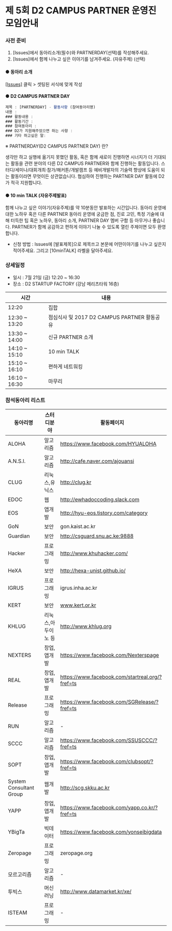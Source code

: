 # 제 5회 D2 CAMPUS PARTNER 운영진 모임안내

### 사전 준비

1. [Issues]에서 동아리소개(필수)와 PARTNERDAY(선택)를 작성해주세요.
2. [Issues]에서 함께 나누고 싶은 이야기를 남겨주세요. (자유주제) (선택)

#### ● 동아리 소개

[[Issues]](https://github.com/D2CAMPUS-PARTNER/SHAKE_5th/issues) 클릭 > 셋팅된 서식에 맞게 작성


#### ● D2 CAMPUS PARTNER DAY

```javascript
제목 : [PARTNERDAY] - 활동사항 (참여동아리명)
내용 : 
### 활동내용 : 
### 활동기간 : 
### 참여동아리 : 
### D2가 지원해주었으면 하는 사항 : 
### 기타 하고싶은 말: 
```

※ PARTNERDAY(D2 CAMPUS PARTNER DAY) 란?

생각만 하고 실행에 옮기지 못했던 활동, 혹은 함께 새로이 진행하면 시너지가 더 기대되는 활동을 관련 분야의 다른 D2 CAMPUS PARTNER와 함께 진행하는 활동입니다. 
스터디/세미나/대회개최·참가/해커톤/개발캠프 등 예비개발자의 기술력 향상에 도움이 되는 활동이라면 무엇이든 상관없습니다. 협심하여 진행하는 PARTNER DAY 활동에 D2가 적극 지원합니다.

#### ● 10 min TALK (자유주제발표)

함께 나누고 싶은 이야기(자유주제)를 약 10분동안 발표하는 시간입니다. 동아리 운영에 대한 노하우 혹은 다른 PARTNER 동아리 운영에 궁금한 점, 진로 고민, 특정 기술에 대해 터득한 팁 혹은 노하우, 동아리 소개, PARTNER DAY 멤버 구함 등 아무거나 좋습니다. PARTNER가 함께 공감하고 편하게 이야기 나눌 수 있도록 열린 주제이면 모두 환영합니다.

- 신청 방법 : Issues에 [발표제목]으로 제목쓰고 본문에 어떤이야기를 나누고 싶은지 적어주세요. 그리고 [10minTALK] 라벨을 달아주세요.


### 상세일정

- 일시 : 7월 21일 (금) 12:20 ~ 16:30
- 장소 : D2 STARTUP FACTORY (강남 메리츠타워 16층)

시간|내용
---|---
12:20|집합
12:30 ~ 13:20|점심식사 및 2017 D2 CAMPUS PARTNER 활동공유
13:30 ~ 14:00|신규 PARTNER 소개
14:10 ~ 15:10|10 min TALK
15:10 ~ 16:10|편하게 네트워킹
16:10 ~ 16:30|마무리


### 참석동아리 리스트

동아리명|스터디분야|활동페이지
--------------|----------|----------
ALOHA|알고리즘|https://www.facebook.com/HYUALOHA
A.N.S.I.|알고리즘|http://cafe.naver.com/ajouansi
CLUG|리눅스,유닉스|http://clug.kr
EDOC|웹|http://ewhadoccoding.slack.com
EOS|앱개발|http://hyu-eos.tistory.com/category
GoN|보안|gon.kaist.ac.kr
Guardian|보안|http://csguard.snu.ac.ke:9888
Hacker|프로그래밍|http://www.khuhacker.com/
HeXA|보안|http://hexa-unist.github.io/
IGRUS|프로그래밍|igrus.inha.ac.kr
KERT|보안|www.kert.or.kr
KHLUG|리눅스,아두이노 등|http://www.khlug.org
NEXTERS|창업,앱개발|https://www.facebook.com/Nexterspage
REAL|창업,앱개발|https://www.facebook.com/startreal.org/?fref=ts
Release|프로그래밍|https://www.facebook.com/SGRelease/?fref=ts
RUN|알고리즘|-
SCCC|알고리즘|https://www.facebook.com/SSUSCCC/?fref=ts
SOPT|창업,앱개발|https://www.facebook.com/clubsopt/?fref=ts
System Consultant Group|웹개발|http://scg.skku.ac.kr
YAPP|창업,앱개발|https://www.facebook.com/yapp.co.kr/?fref=ts
YBigTa|빅데이터|https://www.facebook.com/yonseibigdata
Zeropage|프로그래밍|zeropage.org
모르고리즘|알고리즘|-
투빅스|머신러닝|http://www.datamarket.kr/xe/
ISTEAM|프로그래밍|-




